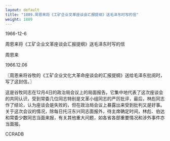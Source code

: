 ```yaml
---
layout: default
title: "1889.周恩来将《工矿企业文革座谈会汇报提纲》送毛泽东时写的信"
weight: 1889
---
```


1966-12-6

周恩来将《工矿企业文革座谈会汇报提纲》送毛泽东时写的信

周恩来

1966.12.06

〖周恩来将谷牧的《工矿企业文化大革命座谈会的汇报提纲》送给毛泽东批阅时，写了这封信。〗

这是谷牧同志在12月4日的政治局会议上的局面报告。它集中地代表了这次座谈会的共同认识，受到常委几位同志特别是文革小组同志的严厉批评，最后，林彪同志作了结论，认为座谈会是失败的，但在政治局会议上暴露出来受到批判又是好事。关于这次会议的情况，除每日托汪东兴同志面报外，待主席确定时间，林彪、伯达和常委少数同志当面来报，有关其他重大问题，如各省各部重要情况和涉外事件亦当面报。

CCRADB

